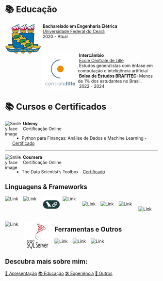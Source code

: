 # 📚 Educação
<p>
  <a href="#"> <!--- TODO: Colocar diploma UFC --->
    <img src="../assets/Brasao_ufc.svg" alt="Smiley face image"
      style="float:left; width:120px; height:100px;">
  </a>
  <span style="vertical-align:bottom">
    &nbsp;<strong>Bacharelado em Engenharia Elétrica</strong><br>
    &nbsp;<a href= "https://www.ufc.br/">Universidade Federal do Ceará</a><br>
    &nbsp;2020 - Atual
  </span>
</p>

<br>

<p>
  <a href="#"> <!--- TODO: Colocar diploma ECL --->
    <img src="../assets/centralelille.png" alt="Smiley face image"
      style="float:left; width:120px; height:120px;">
  </a>
  <span style="vertical-align:bottom">
    &nbsp;<strong>Intercâmbio</strong><br>
    &nbsp;<a href= "https://centralelille.fr/">École Centrale de Lille</a><br>
    &nbsp;Estudos generalistas com ênfase em computação e inteligência artificial<br>
    &nbsp;<strong>Bolsa de Estudos BRAFITEC:</strong> Menos de 1% dos estudantes no Brasil.<br>
    &nbsp;2022 - 2024
  </span>
</p>

# 📚 Cursos e Certificados

<p>
  <img src="https://cdn.worldvectorlogo.com/logos/udemy-1.svg" alt="Smiley face image"
    style="float:left; width:55px; height:55px;">
  <span style="vertical-align:bottom">
    &nbsp;<strong>Udemy</strong><br>
    &nbsp;Certificação Online
  </span>
</p>

* Python para Finanças: Análise de Dados e Machine Learning - [Certificado](../assets/certificates/pyfinance.pdf)

<hr size="30">

<p>
  <img src="https://149396518.v2.pressablecdn.com/wp-content/uploads/2020/12/cropped-android-chrome-512x512-1.png" alt="Smiley face image"
    style="float:left; width:55px; height:55px;">
  <span style="vertical-align:bottom">
    &nbsp;<strong>Coursera</strong><br>
    &nbsp;Certificação Online
  </span>
</p>

* The Data Scientist’s Toolbox - [Certificado](../assets/certificates/dstoolbox.pdf)

## Linguagens & Frameworks

<img alt="Link" src="https://upload.wikimedia.org/wikipedia/commons/thumb/c/c3/Python-logo-notext.svg/800px-Python-logo-notext.svg.png" style="float:left; padding-right:10px " width="50" height="50" >
<img alt="Link" src="https://cdn.worldvectorlogo.com/logos/fastapi-1.svg" style="float:left; padding-right:10px " width="55" height="55" >
<img  src="/assets/langchain-color.png" style="float:left; padding-right:10px " width="55" height="55" >
<img alt="Link" src="https://upload.wikimedia.org/wikipedia/commons/d/d7/SQLAlchemy.svg" style="float:left; padding-right:10px " width="55" height="55" >
<br>
&nbsp;
&nbsp;

<img alt="Link" src="https://upload.wikimedia.org/wikipedia/commons/thumb/1/18/C_Programming_Language.svg/695px-C_Programming_Language.svg.png" style="float:left; padding-right:10px " width="50" height="50" >
<img alt="Link" src="https://upload.wikimedia.org/wikipedia/commons/thumb/2/2d/Tensorflow_logo.svg/1200px-Tensorflow_logo.svg.png" style="float:left; padding-right:10px " width="50" height="50" >
<img alt="Link" src="https://gogeticon.net/files/3163573/d130ef65a8efdfa66fa49eb5ab745cef.png" style="float:left; padding-right:10px " width="55" height="55" >
<img alt="Link" src="https://upload.wikimedia.org/wikipedia/commons/thumb/3/38/Jupyter_logo.svg/1200px-Jupyter_logo.svg.png" style="float:left; padding-right:10px " width="50" height="50" > 

<br>
&nbsp;
&nbsp;

<img alt="Link" src="https://upload.wikimedia.org/wikipedia/commons/thumb/2/29/Postgresql_elephant.svg/1985px-Postgresql_elephant.svg.png" style="float:left; padding-right:10px " width="53" height="53" >
<img src="/assets/msqsql.svg" style="float:left; padding-right:10px " width="90" height="90" >

<br>



## Ferramentas e Outros


<img alt="Link" src="https://upload.wikimedia.org/wikipedia/commons/thumb/a/ab/Linux_Logo_in_Linux_Libertine_Font.svg/872px-Linux_Logo_in_Linux_Libertine_Font.svg.png" style="float:left; padding-right:10px " width="50" height="50" >
<img alt="Link" src="https://upload.wikimedia.org/wikipedia/commons/thumb/3/3f/Git_icon.svg/1200px-Git_icon.svg.png" style="float:left; padding-right:10px " width="50" height="50" >
<img alt="Link" src="https://upload.wikimedia.org/wikipedia/commons/thumb/1/1d/PyCharm_Icon.svg/2048px-PyCharm_Icon.svg.png" style="float:left; padding-right:10px " width="50" height="50" >


<br>
&nbsp;
&nbsp;

## Descubra mais sobre mim:

<div class="grid">
  <a href="/" class="md-button md-button--primary">👋 Apresentação</a>
  <a href="#" class="md-button md-button--primary">📚 Educação</a>
  <a href="/professional" class="md-button md-button--primary">🛠️ Experiência</a>
  <a href="/others" class="md-button md-button--primary">🌟 Outros</a>
</div>